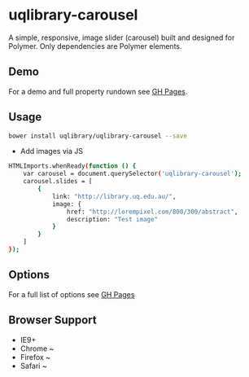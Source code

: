 # uqlibrary-carousel

A simple, responsive, image slider (carousel) built and designed for Polymer. Only dependencies are Polymer elements.

## Demo

For a demo and full property rundown see [GH Pages](http://uqlibrary.github.io/uqlibrary-carousel).

## Usage
```sh
bower install uqlibrary/uqlibrary-carousel --save
```
- Add images via JS
```sh
HTMLImports.whenReady(function () {
    var carousel = document.querySelector('uqlibrary-carousel');
    carousel.slides = [
        {
            link: "http://library.uq.edu.au/",
            image: {
                href: "http://lorempixel.com/800/300/abstract",
                description: "Test image"
            }
        }
    ]
});
```

## Options
For a full list of options see [GH Pages](http://uqlibrary.github.io/uqlibrary-carousel)

## Browser Support
- IE9+
- Chrome ~
- Firefox ~
- Safari ~